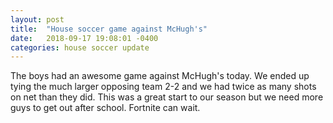 ```yaml
---
layout: post
title:  "House soccer game against McHugh's"
date:   2018-09-17 19:08:01 -0400
categories: house soccer update
---
```


The boys had an awesome game against McHugh's today. We ended up tying the much larger opposing team 2-2 and we had twice as many shots on net than they did. This was a great start to our season but we need more guys to get out after school. Fortnite can wait.
